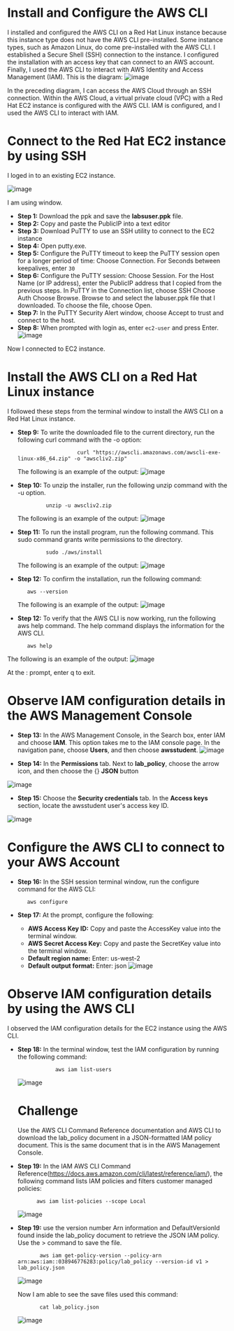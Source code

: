 # Install and Configure the AWS CLI
I installed and configured the AWS CLI on a Red Hat Linux instance because this instance type does not have the AWS CLI pre-installed. Some instance types, such as Amazon Linux, do come pre-installed with the AWS CLI.
I established a Secure Shell (SSH) connection to the instance.
I configured the installation with an access key that can connect to an AWS account. Finally, I used the AWS CLI to interact with AWS Identity and Access Management (IAM).
This is the diagram:
![image](https://github.com/rashmisinha07/aws_restart/assets/62481476/7b66c19a-5e14-4068-a441-d3ae54a5e94a)

In the preceding diagram, I can access the AWS Cloud through an SSH connection. Within the AWS Cloud, a virtual private cloud (VPC) with a Red Hat EC2 instance is configured with the AWS CLI. IAM is configured, and I used the AWS CLI to interact with IAM.

# Connect to the Red Hat EC2 instance by using SSH

 I loged in to an existing EC2 instance.

 
 ![image](https://github.com/rashmisinha07/aws_restart/assets/62481476/f4b677f8-76c3-427e-aca3-a602fdccd025)


I am using window.
* **Step 1:** Download the ppk and save the **labsuser.ppk** file.
* **Step 2:** Copy and paste the PublicIP into a text editor
* **Step 3:** Download PuTTY to use an SSH utility to connect to the EC2 instance
* **Step 4:** Open putty.exe.
* **Step 5:** Configure the PuTTY timeout to keep the PuTTY session open for a longer period of time:
                Choose Connection.
                For Seconds between keepalives, enter `30`
* **Step 6:** Configure the PuTTY session:
              Choose Session.
              For the Host Name (or IP address), enter the PublicIP address that I copied from the previous steps.
               In PuTTY in the Connection list, choose SSH 
               Choose Auth
                Choose Browse.
                Browse to and select the labuser.ppk file that I downloaded.
                To choose the file, choose Open.
* **Step 7:** In the PuTTY Security Alert window, choose Accept to trust and connect to the host.
* **Step 8:** When prompted with login as, enter `ec2-user` and press Enter.
![image](https://github.com/rashmisinha07/aws_restart/assets/62481476/7fc34eed-2a3b-4847-b500-85136b327173)

Now I connected to EC2 instance.

# Install the AWS CLI on a Red Hat Linux instance
I followed these steps from the terminal window to install the AWS CLI on a Red Hat Linux instance.

* **Step 9:** To write the downloaded file to the current directory, run the following curl command with the -o option:
  
                         curl "https://awscli.amazonaws.com/awscli-exe-linux-x86_64.zip" -o "awscliv2.zip"
  The following is an example of the output:
  ![image](https://github.com/rashmisinha07/aws_restart/assets/62481476/d092ecc6-c82b-4e37-a4ac-2abf2f2f6b2d)

* **Step 10:** To unzip the installer, run the following unzip command with the -u option.

               unzip -u awscliv2.zip
  The following is an example of the output:
  ![image](https://github.com/rashmisinha07/aws_restart/assets/62481476/cd040951-0df0-4505-9ce9-52d46df1c1ad)

* **Step 11:** To run the install program, run the following command. This sudo command grants write permissions to the directory.

               sudo ./aws/install
   The following is an example of the output:
  ![image](https://github.com/rashmisinha07/aws_restart/assets/62481476/ae3f23c6-a4a4-4913-a4d3-d4bd4ffdb305)

 * **Step 12:** To confirm the installation, run the following command:

          aws --version
   The following is an example of the output:
   ![image](https://github.com/rashmisinha07/aws_restart/assets/62481476/f8c5ecfc-36d6-4c62-8b20-5131e92598ed)

* **Step 12:** To verify that the AWS CLI is now working, run the following aws help command. The help command displays the information for the AWS CLI.

         aws help
  
The following is an example of the output:
![image](https://github.com/rashmisinha07/aws_restart/assets/62481476/6a5c923e-a35e-4b4a-a892-10604556ca00)

At the : prompt, enter q to exit.
# Observe IAM configuration details in the AWS Management Console

* **Step 13:** In the AWS Management Console, in the Search box, enter IAM and choose **IAM**. This option takes me to the IAM console page. In the navigation pane, choose **Users**, and then choose **awsstudent**. 
![image](https://github.com/rashmisinha07/aws_restart/assets/62481476/577c70b6-6ea3-4c11-9253-9d6d966500cd)

* **Step 14:** In the **Permissions** tab. Next to **lab_policy**, choose the arrow icon, and then choose the {} **JSON** button
  
![image](https://github.com/rashmisinha07/aws_restart/assets/62481476/42d23e1e-b131-4aa9-aadb-9e6433ad952f)

* **Step 15:** Choose the **Security credentials** tab. In the **Access keys** section, locate the awsstudent user's access key ID.
  
![image](https://github.com/rashmisinha07/aws_restart/assets/62481476/9c5c4818-7253-4bbb-ae77-30c1ceb66cbf)

# Configure the AWS CLI to connect to your AWS Account
* **Step 16:** In the SSH session terminal window, run the configure command for the AWS CLI:

         aws configure

 * **Step 17:** At the prompt, configure the following:
     *	**AWS Access Key ID:** Copy and paste the AccessKey value into the terminal window.
     *	**AWS Secret Access Key:** Copy and paste the SecretKey value into the terminal window.
     *	**Default region name:** Enter: us-west-2
     *	**Default output format:** Enter: json
![image](https://github.com/rashmisinha07/aws_restart/assets/62481476/cb21d3dc-8a90-4cac-9323-5de8c7c7026e)

# Observe IAM configuration details by using the AWS CLI
I observed the IAM configuration details for the EC2 instance using the AWS CLI.

* **Step 18:** In the terminal window, test the IAM configuration by running the following command:

                  aws iam list-users

  ![image](https://github.com/rashmisinha07/aws_restart/assets/62481476/c1447f90-a228-4041-b110-9c1a066ff7c8)

  # Challenge

  Use the AWS CLI Command Reference documentation and AWS CLI to download the lab_policy document in a JSON-formatted IAM policy document. This is the same document that is in the AWS Management Console.

 * **Step 19:** In the IAM AWS CLI Command Reference(https://docs.aws.amazon.com/cli/latest/reference/iam/), the following command lists IAM policies and filters customer managed policies:

             aws iam list-policies --scope Local
   ![image](https://github.com/rashmisinha07/aws_restart/assets/62481476/2e5f7d01-4995-4ab8-a3e2-81aa2ca8aa42)

  * **Step 19:** use the version number Arn information and DefaultVersionId found inside the lab_policy document to retrieve the JSON IAM policy. Use the > command to save the file.

               aws iam get-policy-version --policy-arn arn:aws:iam::038946776283:policy/lab_policy --version-id v1 > lab_policy.json

    ![image](https://github.com/rashmisinha07/aws_restart/assets/62481476/d9e7c31e-ba2e-48e4-823a-61df70f52f90)

    Now I am able to see the save files used this command:

               cat lab_policy.json
    ![image](https://github.com/rashmisinha07/aws_restart/assets/62481476/d8acc706-008f-4f4f-b819-92675cf83fdd)

